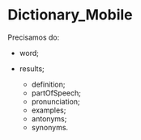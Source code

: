# Dictionary_Mobile

Precisamos do:

- word;

- results;
	- definition;
	- partOfSpeech;
	- pronunciation;
	- examples;
	- antonyms;
	- synonyms.
